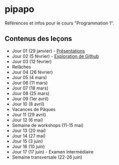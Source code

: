 # pipapo

Références et infos pour le cours "Programmation 1".

## Contenus des leçons

- Jour 01 (29 janvier) - [Présentations](J01-presentations)
- Jour 02 (5 février) - [Exploration de Github](J02-premiers-pas-Github)
- Jour 03 (12 février)
- Relâches
- Jour 04 (26 février)
- Jour 05 (4 mars)
- Jour 06 (11 mars)
- Jour 07 (18 mars)
- Jour 08 (25 mars)
- Jour 09 (1er avril)
- Jour 10 (8 avril)
- Vacances de Pâques
- Jour 11 (29 avril)
- Jour 12 (6 mai)
- Semaine de workshops (11-15 mai)
- Jour 13 (20 mai)
- Jour 14 (27 mai)
- Jour 15 (3 juin)
- Jour 16 (10 juin)
- Jour 17 (17 juin) - Examen intermédiaire
- Semaine transversale (22-26 juin)
